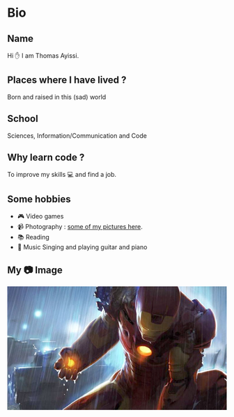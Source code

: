 # Bio

## Name

Hi :raised_hand: I am Thomas Ayissi.

## Places where I have lived ?

Born and raised in this (sad) world

## School

Sciences, Information/Communication and Code

## Why learn code ?

To improve my skills :computer: and find a job.

## Some hobbies

- :video_game: Video games
- :video_camera: Photography :
  [some of my pictures here](https://galerie-b.thomasayissi.tech/).
- :books: Reading
- :musical_note: Music Singing and playing guitar and piano

## My :camera: Image

![This is a picture of Thomas.](images/pic-thomas-ayissi.jpeg 'This is a sample image of Thomas.')
